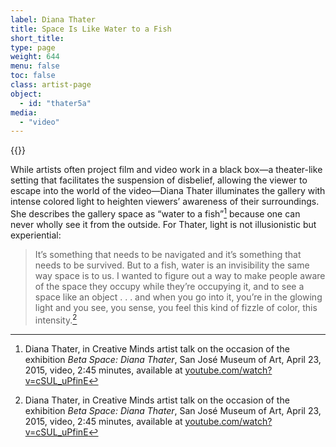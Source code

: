 ```yaml
---
label: Diana Thater
title: Space Is Like Water to a Fish
short_title:
type: page
weight: 644
menu: false
toc: false
class: artist-page
object:
  - id: "thater5a"
media:
  - "video"
---
```

{{<q-figure id="thater5a" >}}

While artists often project film and video work in a black box—a theater-like setting that facilitates the suspension of disbelief, allowing the viewer to escape into the world of the video—Diana Thater illuminates the gallery with intense colored light to heighten viewers’ awareness of their surroundings. She describes the gallery space as “water to a fish”[^1] because one can never wholly see it from the outside. For Thater, light is not illusionistic but experiential:
>It’s something that needs to be navigated and it’s something that needs to be survived. But to a fish, water is an invisibility the same way space is to us. I wanted to figure out a way to make people aware of the space they occupy while they’re occupying it, and to see a space like an object . . . and when you go into it, you’re in the glowing light and you see, you sense, you feel this kind of fizzle of color, this intensity.[^2]

[^1]: Diana Thater, in Creative Minds artist talk on the occasion of the exhibition *Beta Space: Diana Thater*, San José Museum of Art, April 23, 2015, video, 2:45 minutes, available at [youtube.com/watch?v=cSUL\_uPfinE](https://www.youtube.com/watch?v=cSUL\_uPfinE)

[^2]: Diana Thater, in Creative Minds artist talk on the occasion of the exhibition *Beta Space: Diana Thater*, San José Museum of Art, April 23, 2015, video, 2:45 minutes, available at [youtube.com/watch?v=cSUL\_uPfinE](https://www.youtube.com/watch?v=cSUL\_uPfinE)
